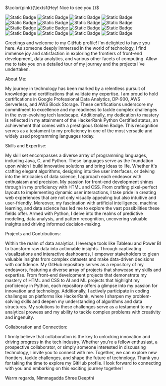       
$\color{pink}{\textsf{Hey! Nice to see you.}}$	

![Static Badge](https://img.shields.io/badge/Python-pink)
![Static Badge](https://img.shields.io/badge/Data%20Analytics-pink)
![Static Badge](https://img.shields.io/badge/Java-pink)
![Static Badge](https://img.shields.io/badge/HTML-pink)
![Static Badge](https://img.shields.io/badge/CSS-pink)
![Static Badge](https://img.shields.io/badge/JavaScript-pink)
![Static Badge](https://img.shields.io/badge/C++-pink)
![Static Badge](https://img.shields.io/badge/Freelancing-pink)
![Static Badge](https://img.shields.io/badge/SQL-pink)
![Static Badge](https://img.shields.io/badge/DP900-pink)
![Static Badge](https://img.shields.io/badge/DigitalMarketing-pink)
![Static Badge](https://img.shields.io/badge/WordPress-pink)
![Static Badge](https://img.shields.io/badge/PowerBI-pink)
![Static Badge](https://img.shields.io/badge/Tableau-pink)
![Static Badge](https://img.shields.io/badge/AI&ML-pink)
![Static Badge](https://img.shields.io/badge/DS-pink)

Greetings and welcome to my GitHub profile! I'm delighted to have you here. As someone deeply immersed in the world of technology, I find immense joy and satisfaction in exploring the frontiers of front-end development, data analytics, and various other facets of computing. Allow me to take you on a detailed tour of my journey and the projects I've undertaken.

About Me:

My journey in technology has been marked by a relentless pursuit of knowledge and certifications that validate my expertise. I am proud to hold certifications in Google Professional Data Analytics, DP-900, AWS Serverless, and AWS Block Storage. These certifications underscore my commitment to excellence and my readiness to tackle complex challenges in the ever-evolving tech landscape.
Additionally, my dedication to mastery is reflected in my attainment of the HackerRank Python Certified status, an achievement that comes with a prestigious Golden Badge. This recognition serves as a testament to my proficiency in one of the most versatile and widely used programming languages today.

Skills and Expertise:

My skill set encompasses a diverse array of programming languages, including Java, C, and Python. These languages serve as the foundation upon which I build innovative solutions and bring ideas to life. Whether it's crafting elegant algorithms, designing intuitive user interfaces, or delving into the intricacies of data science, I approach each endeavor with enthusiasm and precision.
My passion for front-end development shines through in my proficiency with HTML and CSS. From crafting pixel-perfect layouts to implementing dynamic user interactions, I take pride in creating web experiences that are not only visually appealing but also intuitive and user-friendly.
Moreover, my fascination with artificial intelligence, machine learning, and data science has led me to explore the vast possibilities these fields offer. Armed with Python, I delve into the realms of predictive modeling, data analysis, and pattern recognition, uncovering valuable insights and driving informed decision-making.

Projects and Contributions:

Within the realm of data analytics, I leverage tools like Tableau and Power BI to transform raw data into actionable insights. Through captivating visualizations and interactive dashboards, I empower stakeholders to glean valuable insights from complex datasets and make data-driven decisions with confidence.
My GitHub repository serves as a repository of my endeavors, featuring a diverse array of projects that showcase my skills and expertise. From front-end development projects that demonstrate my mastery of HTML and CSS to AI and ML projects that highlight my proficiency in Python, each repository offers a glimpse into my passion for innovation and technology.
Additionally, I actively participate in coding challenges on platforms like HackerRank, where I sharpen my problem-solving skills and deepen my understanding of algorithms and data structures. My solutions to these challenges serve as a testament to my analytical prowess and my ability to tackle complex problems with creativity and ingenuity.

Collaboration and Connection:

I firmly believe that collaboration is the key to unlocking innovation and driving progress in the tech industry. Whether you're a fellow enthusiast, a prospective collaborator, or simply someone interested in discussing technology, I invite you to connect with me. Together, we can explore new frontiers, tackle challenges, and shape the future of technology.
Thank you for taking the time to explore my GitHub profile. I look forward to connecting with you and embarking on this exciting journey together!

Warm regards,
Nimmagadda Shree Deepthi
